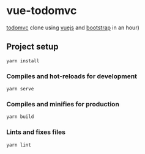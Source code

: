 # vue-todomvc   
[todomvc](http://todomvc.com/) clone using [vuejs](https://vuejs.org/) and [bootstrap](https://getbootstrap.com/) in an hour)

## Project setup
```
yarn install
```

### Compiles and hot-reloads for development
```
yarn serve
```

### Compiles and minifies for production
```
yarn build
```

### Lints and fixes files
```
yarn lint
```
